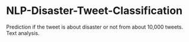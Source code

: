 # NLP-Disaster-Tweet-Classification
Prediction if the tweet is about disaster or not from about 10,000 tweets. Text analysis.
